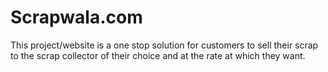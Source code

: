 # Scrapwala.com
This project/website is a one stop solution for customers to sell their scrap to the scrap collector of their choice and at the rate at which they want.
